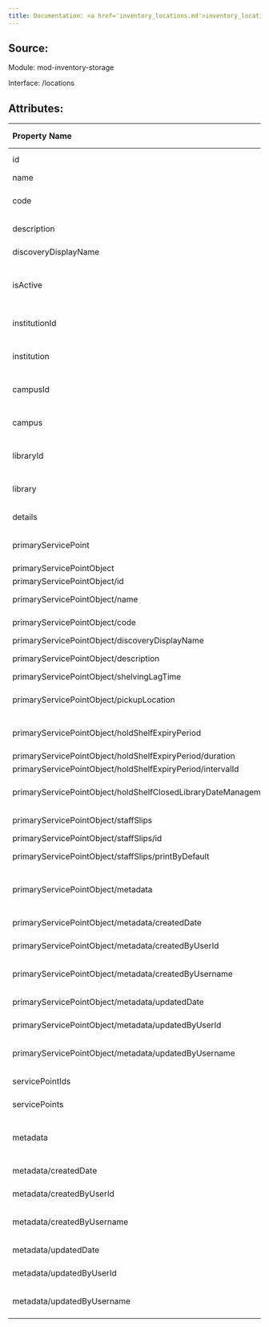 ```yaml
---
title: Documentation: <a href='inventory_locations.md'>inventory_locations</a>
---
```

## Source:

Module: mod-inventory-storage

Interface: /locations

## Attributes:

| Property Name                                                  | Property Type   | Property Description                                                                               |
|:---------------------------------------------------------------|:----------------|:---------------------------------------------------------------------------------------------------|
| id                                                             | string          | id of this (shelf) location record as UUID.                                                        |
| name                                                           | string          | Name of the (shelf) location                                                                       |
| code                                                           | string          | Code of the (shelf) location, usually an abbreviation of the name.                                 |
| description                                                    | string          | Description of the (shelf) location.                                                               |
| discoveryDisplayName                                           | string          | Name of the (shelf) location to be shown in the discovery.                                         |
| isActive                                                       | boolean         | Whether this (shelf) location is active. Inactive (shelf) locations can no longer been used.       |
| institutionId                                                  | string          | The UUID of the institution, the first-level location unit, this (shelf) location belongs to.      |
| institution                                                    | object          | The institution, the first-level location unit, this (shelf) location belongs to.                  |
| campusId                                                       | string          | The UUID of the campus, the second-level location unit, this (shelf) location belongs to.          |
| campus                                                         | object          | The campus, the second-level location unit, this (shelf) location belongs to                       |
| libraryId                                                      | string          | The UUID of the library, the third-level location unit, this (shelf) location belongs to.          |
| library                                                        | object          | The library, the third-level location unit, this (shelf) location belongs to.                      |
| details                                                        | object          | Details about this (shelf) location.                                                               |
| primaryServicePoint                                            | string          | The UUID of the primary service point of this (shelf) location.                                    |
| primaryServicePointObject                                      | object          | A service point                                                                                    |
| primaryServicePointObject/id                                   | string          | Id of service-point object                                                                         |
| primaryServicePointObject/name                                 | string          | service-point name, a required field                                                               |
| primaryServicePointObject/code                                 | string          | service-point code, a required field                                                               |
| primaryServicePointObject/discoveryDisplayName                 | string          | display name, a required field                                                                     |
| primaryServicePointObject/description                          | string          | description of the service-point                                                                   |
| primaryServicePointObject/shelvingLagTime                      | integer         | shelving lag time                                                                                  |
| primaryServicePointObject/pickupLocation                       | boolean         | indicates whether or not the service point is a pickup location                                    |
| primaryServicePointObject/holdShelfExpiryPeriod                | object          | schema for time-period, which contains time interval 'duration' and the time unit                  |
| primaryServicePointObject/holdShelfExpiryPeriod/duration       | integer         | Duration interval                                                                                  |
| primaryServicePointObject/holdShelfExpiryPeriod/intervalId     | string          | Unit of time for the duration                                                                      |
| primaryServicePointObject/holdShelfClosedLibraryDateManagement | string          | enum for closedLibraryDateManagement associated with hold shelf                                    |
| primaryServicePointObject/staffSlips                           | array           | List of staff slips for this service point                                                         |
| primaryServicePointObject/staffSlips/id                        | string          | The ID of the staff slip                                                                           |
| primaryServicePointObject/staffSlips/printByDefault            | boolean         | Whether or not to print the staff slip by default                                                  |
| primaryServicePointObject/metadata                             | object          | Metadata about creation and changes to records, provided by the server (client should not provide) |
| primaryServicePointObject/metadata/createdDate                 | string          | Date and time when the record was created                                                          |
| primaryServicePointObject/metadata/createdByUserId             | string          | ID of the user who created the record (when available)                                             |
| primaryServicePointObject/metadata/createdByUsername           | string          | Username of the user who created the record (when available)                                       |
| primaryServicePointObject/metadata/updatedDate                 | string          | Date and time when the record was last updated                                                     |
| primaryServicePointObject/metadata/updatedByUserId             | string          | ID of the user who last updated the record (when available)                                        |
| primaryServicePointObject/metadata/updatedByUsername           | string          | Username of the user who last updated the record (when available)                                  |
| servicePointIds                                                | array           | All service points that this (shelf) location has.                                                 |
| servicePoints                                                  | array           | List of dereferenced service points                                                                |
| metadata                                                       | object          | Metadata about creation and changes to records, provided by the server (client should not provide) |
| metadata/createdDate                                           | string          | Date and time when the record was created                                                          |
| metadata/createdByUserId                                       | string          | ID of the user who created the record (when available)                                             |
| metadata/createdByUsername                                     | string          | Username of the user who created the record (when available)                                       |
| metadata/updatedDate                                           | string          | Date and time when the record was last updated                                                     |
| metadata/updatedByUserId                                       | string          | ID of the user who last updated the record (when available)                                        |
| metadata/updatedByUsername                                     | string          | Username of the user who last updated the record (when available)                                  |

